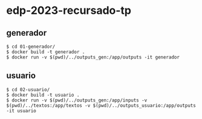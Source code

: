 # edp-2023-recursado-tp

## generador

```
$ cd 01-generador/
$ docker build -t generador .
$ docker run -v $(pwd)/../outputs_gen:/app/outputs -it generador
```

## usuario

```
$ cd 02-usuario/
$ docker build -t usuario .
$ docker run -v $(pwd)/../outputs_gen:/app/inputs -v $(pwd)/../textos:/app/textos -v $(pwd)/../outputs_usuario:/app/outputs -it usuario
```
